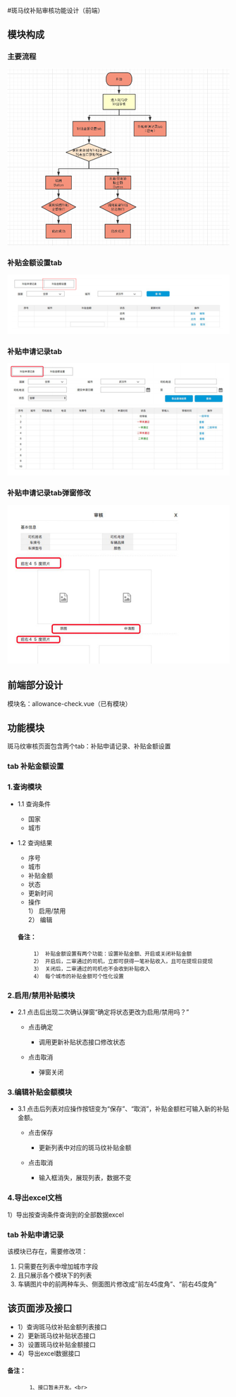 #斑马纹补贴审核功能设计（前端）
## 模块构成
### 主要流程
![流程图](https://github.com/chownchen/pubImages/blob/master/%E6%96%91%E9%A9%AC%E7%BA%B9%E8%A1%A5%E8%B4%B4%E5%AE%A1%E6%A0%B8/liucheng.png)<br>
### 补贴金额设置tab 
![界面总览](https://github.com/chownchen/pubImages/blob/master/%E6%96%91%E9%A9%AC%E7%BA%B9%E8%A1%A5%E8%B4%B4%E5%AE%A1%E6%A0%B8/tu1.png)<br>
### 补贴申请记录tab
![再次发起](https://github.com/chownchen/pubImages/blob/master/%E6%96%91%E9%A9%AC%E7%BA%B9%E8%A1%A5%E8%B4%B4%E5%AE%A1%E6%A0%B8/tu2.png)<br>
### 补贴申请记录tab弹窗修改
![标记已读](https://github.com/chownchen/pubImages/blob/master/%E6%96%91%E9%A9%AC%E7%BA%B9%E8%A1%A5%E8%B4%B4%E5%AE%A1%E6%A0%B8/tu3.png)<br>

## 前端部分设计
模块名：allowance-check.vue（已有模块）


## 功能模块 
   斑马纹审核页面包含两个tab：补贴申请记录、补贴金额设置
   
### tab 补贴金额设置

### 1.查询模块
- 1.1 查询条件
   + 国家
   + 城市

- 1.2 查询结果
    + 序号
    + 城市
    + 补贴金额
    + 状态
    + 更新时间
    + 操作<br>
     1） 启用/禁用<br>
     2） 编辑
     #### 备注：
           1） 补贴金额设置有两个功能：设置补贴金额、开启或关闭补贴金额
           2） 开启后，二审通过的司机，立即可获得一笔补贴收入，且可在提现日提现
           3） 关闭后，二审通过的司机也不会收到补贴收入  
           4） 每个城市的补贴金额可个性化设置
           
### 2.启用/禁用补贴模块
   
- 2.1 点击后出现二次确认弹窗“确定将状态更改为启用/禁用吗？”
    
    - 点击确定
       + 调用更新补贴状态接口修改状态
       
    - 点击取消
       + 弹窗关闭
 
### 3.编辑补贴金额模块
   
- 3.1 点击后列表对应操作按钮变为“保存”、“取消”，补贴金额栏可输入新的补贴金额。

    - 点击保存
       + 更新列表中对应的斑马纹补贴金额
       
    - 点击取消
       + 输入框消失，展现列表，数据不变
       
### 4.导出excel文档
1）导出按查询条件查询到的全部数据excel

### tab 补贴申请记录
    
该模块已存在，需要修改项：
   1. 只需要在列表中增加城市字段
   2. 且只展示各个模块下的列表
   3. 车辆图片中的前两种车头、侧面图片修改成“前左45度角”、“前右45度角”
    
## 该页面涉及接口
   - 1）查询斑马纹补贴金额列表接口
   - 2）更新斑马纹补贴状态接口
   - 3）设置斑马纹补贴金额接口
   - 4）导出excel数据接口
   #### 备注：
           1、接口暂未开发。<br>